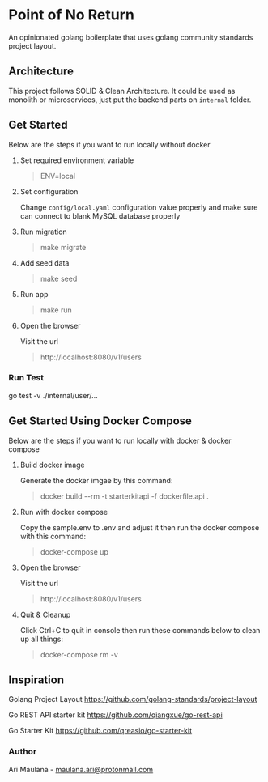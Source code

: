 # Point of No Return

An opinionated golang boilerplate that uses golang community standards project layout.

## Architecture

This project follows SOLID & Clean Architecture.
It could be used as monolith or microservices, just put the backend parts on `internal` folder.

## Get Started

Below are the steps if you want to run locally without docker

1. Set required environment variable

   > ENV=local

2. Set configuration

   Change `config/local.yaml` configuration value properly
   and make sure can connect to blank MySQL database properly

3. Run migration

   > make migrate

4. Add seed data

   > make seed

5. Run app

   > make run

6. Open the browser

   Visit the url

   > http://localhost:8080/v1/users

### Run Test

go test -v ./internal/user/...

## Get Started Using Docker Compose

Below are the steps if you want to run locally with docker & docker compose

1. Build docker image

   Generate the docker imgae by this command:

   > docker build --rm -t starterkitapi -f dockerfile.api .

2. Run with docker compose

   Copy the sample.env to .env and adjust it then run the docker compose with this command:

   > docker-compose up

3. Open the browser

   Visit the url

   > http://localhost:8080/v1/users

4. Quit & Cleanup

   Click Ctrl+C to quit in console then run these commands below to clean up all things:

   > docker-compose rm -v

## Inspiration

Golang Project Layout
https://github.com/golang-standards/project-layout

Go REST API starter kit
https://github.com/qiangxue/go-rest-api

Go Starter Kit
https://github.com/qreasio/go-starter-kit

### Author

Ari Maulana - maulana.ari@protonmail.com
